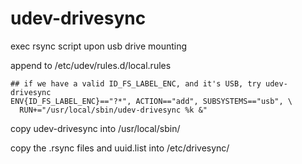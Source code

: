 udev-drivesync
==============

exec rsync script upon usb drive mounting

append to /etc/udev/rules.d/local.rules

    ## if we have a valid ID_FS_LABEL_ENC, and it's USB, try udev-drivesync
    ENV{ID_FS_LABEL_ENC}=="?*", ACTION=="add", SUBSYSTEMS=="usb", \
      RUN+="/usr/local/sbin/udev-drivesync %k &"

copy udev-drivesync into /usr/local/sbin/

copy the .rsync files and uuid.list into /etc/drivesync/
